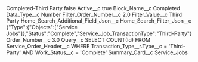 <?xml version="1.0" encoding="UTF-8"?>
<CustomMetadata xmlns="http://soap.sforce.com/2006/04/metadata" xmlns:xsi="http://www.w3.org/2001/XMLSchema-instance" xmlns:xsd="http://www.w3.org/2001/XMLSchema">
    <label>Completed-Third Party</label>
    <protected>false</protected>
    <values>
        <field>Active__c</field>
        <value xsi:type="xsd:boolean">true</value>
    </values>
    <values>
        <field>Block_Name__c</field>
        <value xsi:type="xsd:string">Completed</value>
    </values>
    <values>
        <field>Data_Type__c</field>
        <value xsi:type="xsd:string">Number</value>
    </values>
    <values>
        <field>Filter_Order_Number__c</field>
        <value xsi:type="xsd:double">2.0</value>
    </values>
    <values>
        <field>Filter_Value__c</field>
        <value xsi:type="xsd:string">Third Party</value>
    </values>
    <values>
        <field>Home_Search_Additional_Field_Json__c</field>
        <value xsi:nil="true"/>
    </values>
    <values>
        <field>Home_Search_Filter_Json__c</field>
        <value xsi:type="xsd:string">{&quot;Type&quot;:{&quot;Objects&quot;:[&quot;Service Jobs&quot;]},&quot;Status&quot;:&quot;Complete&quot;,&quot;Service_Job_TransactionType&quot;:&quot;Third-Party&quot;}</value>
    </values>
    <values>
        <field>Order_Number__c</field>
        <value xsi:type="xsd:double">3.0</value>
    </values>
    <values>
        <field>Query__c</field>
        <value xsi:type="xsd:string">SELECT COUNT(Id) FROM Service_Order_Header__c WHERE Transaction_Type__r.Type__c = &apos;Third-Party&apos; AND Work_Status__c = &apos;Complete&apos;</value>
    </values>
    <values>
        <field>Summary_Card__c</field>
        <value xsi:type="xsd:string">Service_Jobs</value>
    </values>
</CustomMetadata>

